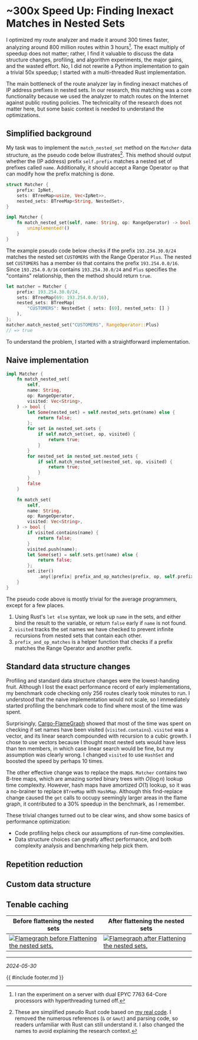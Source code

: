 <!-- toc -->
# ~300x Speed Up: Finding Inexact Matches in Nested Sets

I optimized my route analyzer and made it around 300 times faster,
analyzing around 800 million routes within 3 hours[^cpu].
The exact multiply of speedup does not matter; rather,
I find it valuable to discuss the data structure changes, profiling,
and algorithm experiments, the major gains, and the wasted effort.
No, I did not rewrite a Python implementation to gain a trivial 50x speedup;
I started with a multi-threaded Rust implementation.

The main bottleneck of the route analyzer lay in finding inexact matches of
IP address prefixes in nested sets.
In our research,
this matching was a core functionality because we used the analyzer to
match routes on the Internet against public routing policies.
The technicality of the research does not matter here,
but some basic context is needed to understand the optimizations.

## Simplified background

My task was to implement the `match_nested_set` method on
the `Matcher` data structure, as the pseudo code below illustrates[^real-code].
This method should output whether the (IP address)
prefix `self.prefix` matches a nested set of prefixes called `name`.
Additionally,
it should accept a Range Operator `op` that
can modify how the prefix matching is done.

```rust
struct Matcher {
    prefix: IpNet,
    sets: BTreeMap<usize, Vec<IpNet>>,
    nested_sets: BTreeMap<String, NestedSet>,
}

impl Matcher {
    fn match_nested_set(self, name: String, op: RangeOperator) -> bool {
        unimplemented!()
    }
}
```

The example pseudo code below checks if
the prefix `193.254.30.0/24` matches the nested set `CUSTOMERS` with
the Range Operator `Plus`.
The nested set `CUSTOMERS` has a member `69` that
contains the prefix `193.254.0.0/16`.
Since `193.254.0.0/16` contains `193.254.30.0/24` and
`Plus` specifies the "contains" relationship,
then the method should return `true`.

```rust
let matcher = Matcher {
    prefix: 193.254.30.0/24,
    sets: BTreeMap(69: 193.254.0.0/16),
    nested_sets: BTreeMap(
        "CUSTOMERS": NestedSet { sets: [69], nested_sets: [] }
    ),
};
matcher.match_nested_set("CUSTOMERS", RangeOperator::Plus)
// => true
```

To understand the problem, I started with a straightforward implementation.

## Naive implementation

```rust
impl Matcher {
    fn match_nested_set(
        self,
        name: String,
        op: RangeOperator,
        visited: Vec<String>,
    ) -> bool {
        let Some(nested_set) = self.nested_sets.get(name) else {
            return false;
        };
        for set in nested_set.sets {
            if self.match_set(set, op, visited) {
                return true;
            }
        }
        for nested_set in nested_set.nested_sets {
            if self.match_nested_set(nested_set, op, visited) {
                return true;
            }
        }
        false
    }

    fn match_set(
        self,
        name: String,
        op: RangeOperator,
        visited: Vec<String>,
    ) -> bool {
        if visited.contains(name) {
            return false;
        }
        visited.push(name);
        let Some(set) = self.sets.get(name) else {
            return false;
        };
        set.iter()
            .any(|prefix| prefix_and_op_matches(prefix, op, self.prefix))
    }
}
```

The pseudo code above is mostly trivial for the average programmers,
except for a few places.

1. Using Rust's `let else` syntax, we look up `name` in the sets,
    and either bind the result to the variable,
    or return `false` early if `name` is not found.
1. `visited` tracks the set names we have checked to
    prevent infinite recursions from nested sets that contain each other.
1. `prefix_and_op_matches` is a helper function that checks if
    a prefix matches the Range Operator and another prefix.

## Standard data structure changes

Profiling and standard data structure changes were the lowest-handing fruit.
Although I lost the exact performance record of early implementations,
my benchmark code checking only 256 routes clearly took minutes to run.
I understood that the naive implementation would not scale,
so I immediately started profiling the benchmark code to find where most of
the time was spent.

Surprisingly, [Cargo-FlameGraph]
showed that most of the time was spent on checking if
set names have been visited (`visited.contains`).
`visited` was a vector,
and its linear search compounded with recursion to a cubic growth.
I chose to use vectors because I thought most nested sets would have less than
ten members, in which case linear search would be fine,
but my assumption was clearly wrong.
I changed `visited` to use `HashSet` and boosted the speed by perhaps 10 times.

The other effective change was to replace the maps.
`Matcher` contains two B-tree maps,
which are amazing sorted binary trees with $O(\log n)$ lookup time complexity.
However, hash maps have amortized $O(1)$ lookup,
so it was a no-brainer to replace `BTreeMap` with `HashMap`.
Although this find-replace change caused the `get` calls to
occupy seemingly larger areas in the flame graph,
it contributed to a 30% speedup in the benchmark, as I remember.

These trivial changes turned out to be clear wins,
and show some basics of performance optimization:

- Code profiling helps check our assumptions of run-time complexities.
- Data structure choices can greatly affect performance,
    and both complexity analysis and benchmarking help pick them.

## Repetition reduction

<!-- TODO: Finish this off. -->

<!--
- Prefix matching is inexact.
    Depending on $o$, $(p_i,o)$ may be a match of $p$ if $p_i$ equals $p$,
    contains $p$, or contains but not equals $p$, or,
    $p$ itself must satisfy some condition.
    So, simple lookups like hash table lookup and binary search do not suffice.
- AS Sets can be nested.
    $\mathcal A_i=\{a_1,a_2,\ldots,\mathcal A_{i1},\mathcal A_{i2},\ldots\}$
    may contain both ASes $a_j$ and other AS Sets $\mathcal A_{ij}$.
    So,
    finding a match for $p$ in
    $\mathcal A_i$ may require checking an *unbounded* number of sets.
-->

## Custom data structure

## Tenable caching

<!-- - There are too many prefix ranges.
    Flattening the set of all prefixes for
    each AS Set would eliminate the nesting,
    but I tried that and ran out of all 300GiB of RAM,
    causing the server to hang for a while
    (fortunately my admin did not notice it).
-->

<!-- TODO: Maybe I should iframe this. -->

| Before flattening the nested sets                                                        | After flattening the nested sets                                                      |
| ---------------------------------------------------------------------------------------- | ------------------------------------------------------------------------------------- |
| [![Flamegraph before Flattening the nested sets.][flamegraph-before]][flamegraph-before] | [![Flamegraph after Flattening the nested sets.][flamegraph-after]][flamegraph-after] |

[^cpu]: I ran the experiment on a server with dual EPYC 7763 64-Core processors with
hyperthreading turned off.

[^real-code]: These are simplified pseudo Rust code based on [my real
code](https://github.com/SichangHe/internet_route_verification/blob/752e19d1c8ab6665a67c69eeffcc9885c60a37ea/route_policy_cmp/src/bgp/filter.rs#L137).
I removed the numerous references (`&` or `&mut`) and parsing code,
so readers unfamiliar with Rust can still understand it.
I also changed the names to avoid explaining the research context.

---

*2024-05-30*

{{ #include footer.md }}

[Cargo-FlameGraph]: https://github.com/flamegraph-rs/flamegraph
[flamegraph-after]: https://github.com/SichangHe/internet_route_verification/assets/84777573/33a7354f-a47a-4c8f-a905-c717bbd38f62
[flamegraph-before]: https://github.com/SichangHe/internet_route_verification/assets/84777573/6a869975-a764-45f8-9f14-a27498f3e1f8
